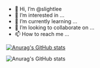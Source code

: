 - 👋 Hi, I’m @slightlee
- 👀 I’m interested in ...
- 🌱 I’m currently learning ...
- 💞️ I’m looking to collaborate on ...
- 📫 How to reach me ...

<!---
slightlee/slightlee is a ✨ special ✨ repository because its `README.md` (this file) appears on your GitHub profile.
You can click the Preview link to take a look at your changes.
--->

[![Anurag's GitHub stats](https://github-readme-stats.vercel.app/api?username=slightlee)](https://github.com/anuraghazra/github-readme-stats)

![Anurag's GitHub stats](https://github-readme-stats.vercel.app/api?username=slightlee&show_icons=true&theme=dark)
